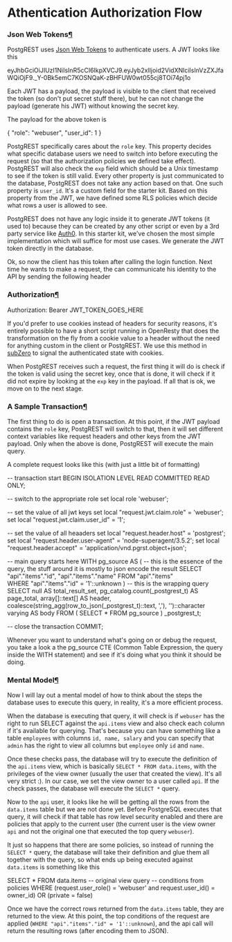 
Athentication Authorization Flow
================================

### Json Web Tokens[¶](#json-web-tokens "Permanent link")

PostgREST uses [Json Web Tokens](https://jwt.io) to authenticate users. A JWT looks like this

eyJhbGciOiJIUzI1NiIsInR5cCI6IkpXVCJ9.eyJyb2xlIjoid2VidXNlciIsInVzZXJfaWQiOjF9.\_Y-0Bk5emC7KOSNQaK-zBHFUW0wt055cj8TOi74pj1o

Each JWT has a payload, the payload is visible to the client that received the token (so don't put secret stuff there), but he can not change the payload (generate his JWT) without knowing the secret key.

The payload for the above token is

{
  "role": "webuser",
  "user\_id": 1
}

PostgREST specifically cares about the `role` key. This property decides what specific database users we need to switch into before executing the request (so that the authorization policies we defined take effect). PostgREST will also check the `exp` field which should be a Unix timestamp to see if the token is still valid. Every other property is just communicated to the database, PostgREST does not take any action based on that. One such property is `user_id`. It's a custom field for the starter kit. Based on this property from the JWT, we have defined some RLS policies which decide what rows a user is allowed to see.

PostgREST does not have any logic inside it to generate JWT tokens (it used to) because they can be created by any other script or even by a 3rd party service like [Auth0](https://auth0.com/). In this starter kit, we've chosen the most simple implementation which will suffice for most use cases. We generate the JWT token directly in the database.

Ok, so now the client has this token after calling the login function. Next time he wants to make a request, the can communicate his identity to the API by sending the following header

### Authorization[¶](#authorization "Permanent link")

Authorization: Bearer JWT\_TOKEN\_GOES\_HERE

If you'd prefer to use cookies instead of headers for security reasons, it's entirely possible to have a short script running in OpenResty that does the transformation on the fly from a cookie value to a header without the need for anything custom in the client or PostgREST. We use this method in [subZero](https://subzero.cloud) to signal the authenticated state with cookies.

When PostgREST receives such a request, the first thing it will do is check if the token is valid using the secret key, once that is done, it will check if it did not expire by looking at the `exp` key in the payload. If all that is ok, we move on to the next stage.

### A Sample Transaction[¶](#a-sample-transaction "Permanent link")

The first thing to do is open a transaction. At this point, if the JWT payload contains the `role` key, PostgREST will switch to that, then it will set different context variables like request headers and other keys from the JWT payload. Only when the above is done, PostgREST will execute the main query.

A complete request looks like this (with just a little bit of formatting)

 \-- transaction start
BEGIN ISOLATION LEVEL READ COMMITTED READ ONLY;

\-- switch to the appropriate role
set local role 'webuser';

\-- set the value of all jwt keys
set local "request.jwt.claim.role" \= 'webuser';
set local "request.jwt.claim.user\_id" \= '1';

\-- set the value of all heaaders
set local "request.header.host" \= 'postgrest';
set local "request.header.user-agent" \= 'node-superagent/3.5.2';
set local "request.header.accept" \= 'application/vnd.pgrst.object+json';

\-- main query starts here
WITH pg\_source AS (
 \-- this is the essence of the query, the stuff around it is mostly to json encode the result
 SELECT  "api"."items"."id", "api"."items"."name"
 FROM  "api"."items"  
 WHERE  "api"."items"."id" \= '1'::unknown
) 
\-- this is the wrapping query
SELECT 
 null AS total\_result\_set, 
 pg\_catalog.count(\_postgrest\_t) AS page\_total, 
 array\[\]::text\[\] AS header, 
 coalesce(string\_agg(row\_to\_json(\_postgrest\_t)::text, ','), '')::character varying  AS body
FROM ( SELECT \* FROM pg\_source ) \_postgrest\_t;

\-- close the transaction
COMMIT;

Whenever you want to understand what's going on or debug the request, you take a look a the pg\_source CTE (Common Table Expression, the query inside the WITH statement) and see if it's doing what you think it should be doing.

### Mental Model[¶](#mental-model "Permanent link")

Now I will lay out a mental model of how to think about the steps the database uses to execute this query, in reality, it's a more efficient process.

When the database is executing that query, it will check is if `webuser` has the right to run SELECT against the `api.items` view and also check each column if it's available for querying. That's because you can have something like a table `employees` with columns `id, name, salary` and you can specify that `admin` has the right to view all columns but `employee` only `id` and `name`.

Once these checks pass, the database will try to execute the definition of the `api.items` view, which is basically `SELECT * FROM data.items`, with the privileges of the view owner (usually the user that created the view). It's all very strict :). In our case, we set the view owner to a user called `api`. If the check passes, the database will execute the `SELECT *` query.

Now to the `api` user, it looks like he will be getting all the rows from the `data.items` table but we are not done yet. Before PostgreSQL executes that query, it will check if that table has row level security enabled and there are policies that apply to the current user (the current user is the view owner `api` and not the original one that executed the top query `webuser`).

It just so happens that there are some policies, so instead of running the `SELECT *` query, the database will take their definition and glue them all together with the query, so what ends up being executed against `data.items` is something like this

SELECT \* FROM data.items \-- original view query
\-- conditions from policies
WHERE
 (request.user\_role() \= 'webuser' and request.user\_id() \= owner\_id) OR
 (private \= false)

Once we have the correct rows returned from the `data.items` table, they are returned to the view. At this point, the top conditions of the request are applied (`WHERE "api"."items"."id" = '1'::unknown`), and the api call will return the resulting rows (after encoding them to JSON).
